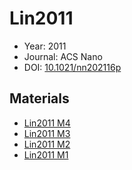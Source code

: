 <a name="article" />

# Lin2011

* Year: 2011
* Journal: ACS Nano
* DOI: <a href="https://doi.org/10.1021/nn202116p">10.1021/nn202116p</a>

## Materials
* [Lin2011 M4](nanowiki333.md)
* [Lin2011 M3](nanowiki332.md)
* [Lin2011 M2](nanowiki331.md)
* [Lin2011 M1](nanowiki330.md)

